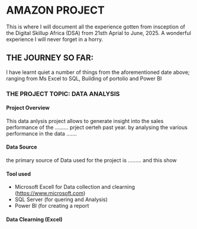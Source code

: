 # AMAZON PROJECT 
This is where I will document all the experience gotten from insception of the Digital Skillup Africa (DSA) from 21sth Aprial to June, 2025. A wonderful experience I will never forget in a horry.

## THE JOURNEY SO FAR:  
I have learnt quiet a number of things from the aforementioned date above; ranging from Ms Excel to SQL, Building of portolio and Power BI

### THE PROJECT TOPIC: DATA ANALYSIS

#### Project Overview
This data anlysis project allows to generate insight into the sales performance of the ......... prject oerteh past year. by analysing the various performance in the data .......

#### Data Source
the primary source of Data used for the project is ......... and this show 

#### Tool used 
- Microsoft Excell for Data collection and clearning (https://www.microsoft.com)
- SQL Server (for quering and Analysis)
- Power BI (for creating a report

#### Data Clearning (Excel)






